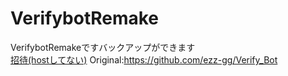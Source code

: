 # VerifybotRemake
VerifybotRemakeですバックアップができます<br>
<a href="https://bit.ly/zeanekoverify">招待(hostしてない)</a><rb>
Original:https://github.com/ezz-gg/Verify_Bot

